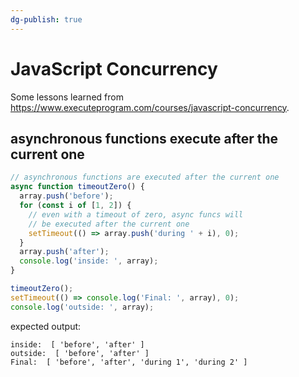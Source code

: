```yaml
---
dg-publish: true
---
```

# JavaScript Concurrency

Some lessons learned from <https://www.executeprogram.com/courses/javascript-concurrency>.

## asynchronous functions execute after the current one

```js
// asynchronous functions are executed after the current one
async function timeoutZero() {
  array.push('before');
  for (const i of [1, 2]) {
    // even with a timeout of zero, async funcs will
    // be executed after the current one
    setTimeout(() => array.push('during ' + i), 0);
  }
  array.push('after');
  console.log('inside: ', array);
}

timeoutZero();
setTimeout(() => console.log('Final: ', array), 0);
console.log('outside: ', array);
```

expected output:
```
inside:  [ 'before', 'after' ]
outside:  [ 'before', 'after' ]
Final:  [ 'before', 'after', 'during 1', 'during 2' ]
```


